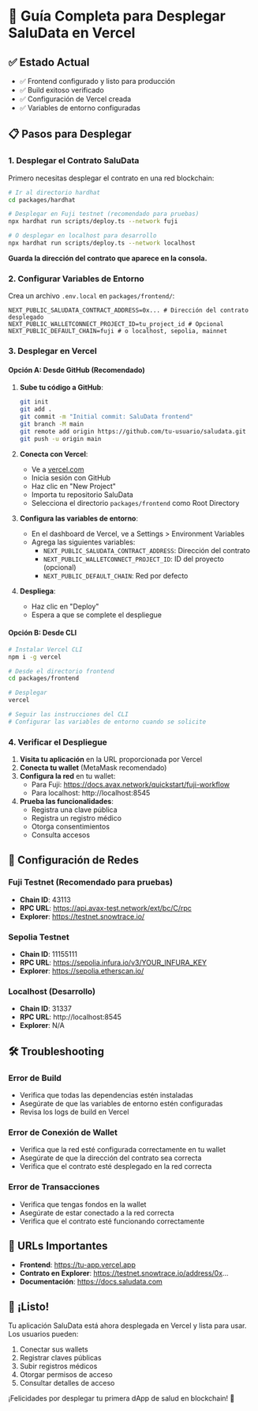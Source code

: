 # 🚀 Guía Completa para Desplegar SaluData en Vercel

## ✅ Estado Actual
- ✅ Frontend configurado y listo para producción
- ✅ Build exitoso verificado
- ✅ Configuración de Vercel creada
- ✅ Variables de entorno configuradas

## 📋 Pasos para Desplegar

### 1. Desplegar el Contrato SaluData

Primero necesitas desplegar el contrato en una red blockchain:

```bash
# Ir al directorio hardhat
cd packages/hardhat

# Desplegar en Fuji testnet (recomendado para pruebas)
npx hardhat run scripts/deploy.ts --network fuji

# O desplegar en localhost para desarrollo
npx hardhat run scripts/deploy.ts --network localhost
```

**Guarda la dirección del contrato que aparece en la consola.**

### 2. Configurar Variables de Entorno

Crea un archivo `.env.local` en `packages/frontend/`:

```env
NEXT_PUBLIC_SALUDATA_CONTRACT_ADDRESS=0x... # Dirección del contrato desplegado
NEXT_PUBLIC_WALLETCONNECT_PROJECT_ID=tu_project_id # Opcional
NEXT_PUBLIC_DEFAULT_CHAIN=fuji # o localhost, sepolia, mainnet
```

### 3. Desplegar en Vercel

#### Opción A: Desde GitHub (Recomendado)

1. **Sube tu código a GitHub**:
   ```bash
   git init
   git add .
   git commit -m "Initial commit: SaluData frontend"
   git branch -M main
   git remote add origin https://github.com/tu-usuario/saludata.git
   git push -u origin main
   ```

2. **Conecta con Vercel**:
   - Ve a [vercel.com](https://vercel.com)
   - Inicia sesión con GitHub
   - Haz clic en "New Project"
   - Importa tu repositorio SaluData
   - Selecciona el directorio `packages/frontend` como Root Directory

3. **Configura las variables de entorno**:
   - En el dashboard de Vercel, ve a Settings > Environment Variables
   - Agrega las siguientes variables:
     - `NEXT_PUBLIC_SALUDATA_CONTRACT_ADDRESS`: Dirección del contrato
     - `NEXT_PUBLIC_WALLETCONNECT_PROJECT_ID`: ID del proyecto (opcional)
     - `NEXT_PUBLIC_DEFAULT_CHAIN`: Red por defecto

4. **Despliega**:
   - Haz clic en "Deploy"
   - Espera a que se complete el despliegue

#### Opción B: Desde CLI

```bash
# Instalar Vercel CLI
npm i -g vercel

# Desde el directorio frontend
cd packages/frontend

# Desplegar
vercel

# Seguir las instrucciones del CLI
# Configurar las variables de entorno cuando se solicite
```

### 4. Verificar el Despliegue

1. **Visita tu aplicación** en la URL proporcionada por Vercel
2. **Conecta tu wallet** (MetaMask recomendado)
3. **Configura la red** en tu wallet:
   - Para Fuji: https://docs.avax.network/quickstart/fuji-workflow
   - Para localhost: http://localhost:8545
4. **Prueba las funcionalidades**:
   - Registra una clave pública
   - Registra un registro médico
   - Otorga consentimientos
   - Consulta accesos

## 🔧 Configuración de Redes

### Fuji Testnet (Recomendado para pruebas)
- **Chain ID**: 43113
- **RPC URL**: https://api.avax-test.network/ext/bc/C/rpc
- **Explorer**: https://testnet.snowtrace.io/

### Sepolia Testnet
- **Chain ID**: 11155111
- **RPC URL**: https://sepolia.infura.io/v3/YOUR_INFURA_KEY
- **Explorer**: https://sepolia.etherscan.io/

### Localhost (Desarrollo)
- **Chain ID**: 31337
- **RPC URL**: http://localhost:8545
- **Explorer**: N/A

## 🛠️ Troubleshooting

### Error de Build
- Verifica que todas las dependencias estén instaladas
- Asegúrate de que las variables de entorno estén configuradas
- Revisa los logs de build en Vercel

### Error de Conexión de Wallet
- Verifica que la red esté configurada correctamente en tu wallet
- Asegúrate de que la dirección del contrato sea correcta
- Verifica que el contrato esté desplegado en la red correcta

### Error de Transacciones
- Verifica que tengas fondos en la wallet
- Asegúrate de estar conectado a la red correcta
- Verifica que el contrato esté funcionando correctamente

## 📱 URLs Importantes

- **Frontend**: https://tu-app.vercel.app
- **Contrato en Explorer**: https://testnet.snowtrace.io/address/0x...
- **Documentación**: https://docs.saludata.com

## 🎉 ¡Listo!

Tu aplicación SaluData está ahora desplegada en Vercel y lista para usar. Los usuarios pueden:

1. Conectar sus wallets
2. Registrar claves públicas
3. Subir registros médicos
4. Otorgar permisos de acceso
5. Consultar detalles de acceso

¡Felicidades por desplegar tu primera dApp de salud en blockchain! 🚀
